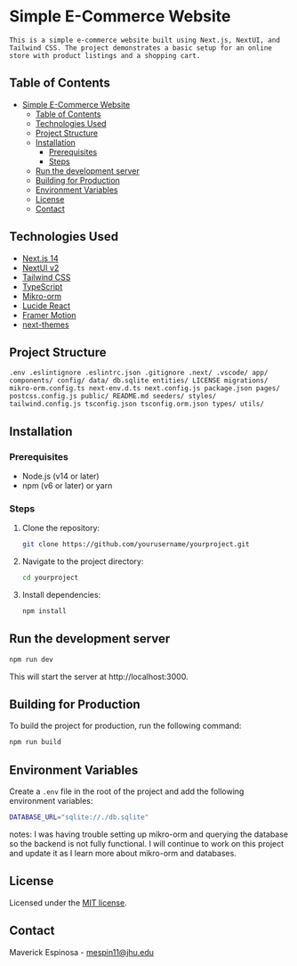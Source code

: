 # Simple E-Commerce Website

    This is a simple e-commerce website built using Next.js, NextUI, and Tailwind CSS. The project demonstrates a basic setup for an online store with product listings and a shopping cart.

## Table of Contents

- [Simple E-Commerce Website](#simple-e-commerce-website)
  - [Table of Contents](#table-of-contents)
  - [Technologies Used](#technologies-used)
  - [Project Structure](#project-structure)
  - [Installation](#installation)
    - [Prerequisites](#prerequisites)
    - [Steps](#steps)
  - [Run the development server](#run-the-development-server)
  - [Building for Production](#building-for-production)
  - [Environment Variables](#environment-variables)
  - [License](#license)
  - [Contact](#contact)

## Technologies Used

- [Next.js 14](https://nextjs.org/docs/getting-started)
- [NextUI v2](https://nextui.org/)
- [Tailwind CSS](https://tailwindcss.com/)
- [TypeScript](https://www.typescriptlang.org/)
- [Mikro-orm](https://mikro-orm.io/)
- [Lucide React](https://lucide.dev/)
- [Framer Motion](https://www.framer.com/motion/)
- [next-themes](https://github.com/pacocoursey/next-themes)

## Project Structure

    .env .eslintignore .eslintrc.json .gitignore .next/ .vscode/ app/ components/ config/ data/ db.sqlite entities/ LICENSE migrations/ mikro-orm.config.ts next-env.d.ts next.config.js package.json pages/ postcss.config.js public/ README.md seeders/ styles/ tailwind.config.js tsconfig.json tsconfig.orm.json types/ utils/

## Installation

### Prerequisites

- Node.js (v14 or later)
- npm (v6 or later) or yarn

### Steps

1. Clone the repository:

   ```bash
   git clone https://github.com/yourusername/yourproject.git

   ```

2. Navigate to the project directory:

   ```bash
   cd yourproject
   ```

3. Install dependencies:

   ```bash
   npm install
   ```

## Run the development server

```bash
npm run dev
```

This will start the server at http://localhost:3000.

## Building for Production

To build the project for production, run the following command:

```bash
npm run build
```

## Environment Variables

Create a `.env` file in the root of the project and add the following environment variables:

```bash
DATABASE_URL="sqlite://./db.sqlite"
```

notes: I was having trouble setting up mikro-orm and querying the database so the backend is not fully functional. I will continue to work on this project and update it as I learn more about mikro-orm and databases.

## License

Licensed under the [MIT license](https://github.com/nextui-org/next-app-template/blob/main/LICENSE).

## Contact

Maverick Espinosa - mespin11@jhu.edu
